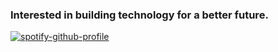 ### Interested in building technology for a better future.

[![spotify-github-profile](https://spotify-github-profile.vercel.app/api/view?uid=316xmvxqlm7hsaccxfs7swb5uiwy&cover_image=true&theme=natemoo-re&show_offline=true&background_color=1a1919&interchange=false&bar_color=4078c0&bar_color_cover=false)](https://github.com/kittinan/spotify-github-profile)
<!--
**devashish9/devashish9** is a ✨ _special_ ✨ repository because its `README.md` (this file) appears on your GitHub profile.

Here are some ideas to get you started:

- 🔭 I’m currently working on ...
- 🌱 I’m currently learning ...
- 👯 I’m looking to collaborate on ...
- 🤔 I’m looking for help with ...
- 💬 Ask me about ...
- 📫 How to reach me: ...
- 😄 Pronouns: ...
- ⚡ Fun fact: ...
-->
